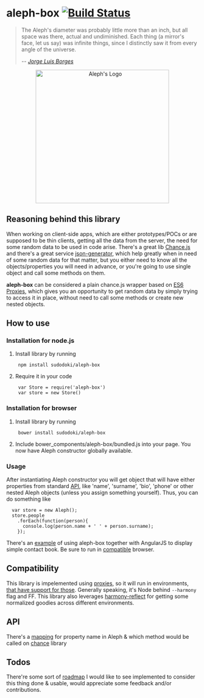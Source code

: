 aleph-box [![Build Status](https://travis-ci.org/sudodoki/aleph-box.svg?branch=master)](https://travis-ci.org/sudodoki/aleph-box)
========
>The Aleph's diameter was probably little more than an inch, but all space was there, actual and undiminished. Each thing (a mirror's face, let us say) was infinite things, since I distinctly saw it from every angle of the universe.
>
> -- <cite>[Jorge Luis Borges][1]</cite>

<p align='center'>
  <img width='350' src='https://sudodoki.github.io/sudodoki-public-assets/aleph-box/logo-shadowy.png' alt="Aleph's Logo">
</p>

## Reasoning behind this library
When working on client-side apps, which are either prototypes/POCs or are supposed to be thin clients, getting all the data from the server, the need for some random data to be used in code arise.
There's a great lib [Chance.js][2] and there's a great service [json-generator][3], which help greatly when in need of some random data for that matter, but you either need to know all the objects/properties you will need in advance, or you're going to use single object and call some methods on them.

**aleph-box** can be considered a plain chance.js wrapper based on [ES6 Proxies][4], which gives you an opportunity to get random data by simply trying to access it in place, without need to call some methods or create new nested objects.

## How to use
### Installation for node.js
1. Install library by running 

        npm install sudodoki/aleph-box

2. Require it in your code 

        var Store = require('aleph-box')
        var store = new Store()

### Installation for browser
1. Install library by running

        bower install sudodoki/aleph-box

2. Include bower_components/aleph-box/bundled.js into your page.
You now have Aleph constructor globally available.

### Usage

After instantiating Aleph constructor you will get object that will have either properties from standard [API][7], like 'name', 'surname', 'bio', 'phone' or other nested Aleph objects (unless you assign something yourself). Thus, you can do something like

      var store = new Aleph();
      store.people
        .forEach(function(person){
          console.log(person.name + ' ' + person.surname);
        });

There's an [example][9] of using aleph-box together with AngularJS to display simple contact book. Be sure to run in [compatible](#compatibility) browser.

## Compatibility
This library is impelemented using [proxies][4], so it will run in environments, [that have support for those][5]. Generally speaking, it's Node behind `--harmony` flag and FF. This library also leverages [harmony-reflect][6] for getting some normalized goodies across different environments.

## API
There's a [mapping][7] for property name in Aleph & which method would be called on [chance][2] library
## Todos
There're some sort of [roadmap][8] I would like to see implemented to consider this thing done & usable, would appreciate some feedback and/or contributions.

[1]:http://www.phinnweb.org/links/literature/borges/aleph.html
[2]:http://chancejs.com/
[3]:http://www.json-generator.com/
[4]:https://developer.mozilla.org/en-US/docs/Web/JavaScript/Reference/Global_Objects/Proxy
[5]:http://kangax.github.io/compat-table/es6/#Proxy
[6]:https://github.com/tvcutsem/harmony-reflect
[7]:https://github.com/sudodoki/aleph-box/wiki/API
[8]:https://github.com/sudodoki/aleph-box/wiki/Todos
[9]:http://plnkr.co/edit/YNSLjCHB9u6coxUexGGG?p=preview